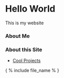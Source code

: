 # Hello World

This is my website

### About Me


### About this Site


- [Cool Projects](pages/cool_projects.md)


{ % include file_name % }
